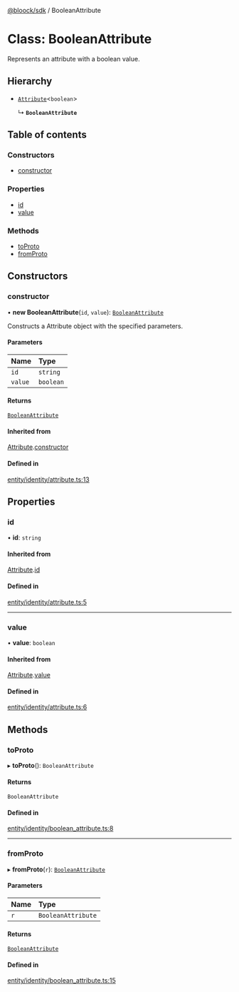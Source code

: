 [@bloock/sdk](../index.md) / BooleanAttribute

# Class: BooleanAttribute

Represents an attribute with a boolean value.

## Hierarchy

- [`Attribute`](Attribute.md)\<`boolean`\>

  ↳ **`BooleanAttribute`**

## Table of contents

### Constructors

- [constructor](BooleanAttribute.md#constructor)

### Properties

- [id](BooleanAttribute.md#id)
- [value](BooleanAttribute.md#value)

### Methods

- [toProto](BooleanAttribute.md#toproto)
- [fromProto](BooleanAttribute.md#fromproto)

## Constructors

### constructor

• **new BooleanAttribute**(`id`, `value`): [`BooleanAttribute`](BooleanAttribute.md)

Constructs a Attribute object with the specified parameters.

#### Parameters

| Name | Type |
| :------ | :------ |
| `id` | `string` |
| `value` | `boolean` |

#### Returns

[`BooleanAttribute`](BooleanAttribute.md)

#### Inherited from

[Attribute](Attribute.md).[constructor](Attribute.md#constructor)

#### Defined in

[entity/identity/attribute.ts:13](https://github.com/bloock/bloock-sdk/blob/bcb68de/languages/js/src/entity/identity/attribute.ts#L13)

## Properties

### id

• **id**: `string`

#### Inherited from

[Attribute](Attribute.md).[id](Attribute.md#id)

#### Defined in

[entity/identity/attribute.ts:5](https://github.com/bloock/bloock-sdk/blob/bcb68de/languages/js/src/entity/identity/attribute.ts#L5)

___

### value

• **value**: `boolean`

#### Inherited from

[Attribute](Attribute.md).[value](Attribute.md#value)

#### Defined in

[entity/identity/attribute.ts:6](https://github.com/bloock/bloock-sdk/blob/bcb68de/languages/js/src/entity/identity/attribute.ts#L6)

## Methods

### toProto

▸ **toProto**(): `BooleanAttribute`

#### Returns

`BooleanAttribute`

#### Defined in

[entity/identity/boolean_attribute.ts:8](https://github.com/bloock/bloock-sdk/blob/bcb68de/languages/js/src/entity/identity/boolean_attribute.ts#L8)

___

### fromProto

▸ **fromProto**(`r`): [`BooleanAttribute`](BooleanAttribute.md)

#### Parameters

| Name | Type |
| :------ | :------ |
| `r` | `BooleanAttribute` |

#### Returns

[`BooleanAttribute`](BooleanAttribute.md)

#### Defined in

[entity/identity/boolean_attribute.ts:15](https://github.com/bloock/bloock-sdk/blob/bcb68de/languages/js/src/entity/identity/boolean_attribute.ts#L15)
